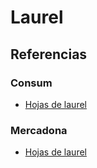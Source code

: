 # Laurel

## Referencias

### Consum

* [Hojas de laurel](https://tienda.consum.es/consum/producto/ducros-laurel-en-hojas-bolsa/p-557371)

### Mercadona

* [Hojas de laurel](https://tienda.mercadona.es/product/19431/hoja-laurel-hacendado-paquete)
